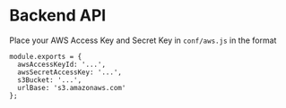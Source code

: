 # Backend API

Place your AWS Access Key and Secret Key in `conf/aws.js` in the format

```
module.exports = {
  awsAccessKeyId: '...',
  awsSecretAccessKey: '...',
  s3Bucket: '...',
  urlBase: 's3.amazonaws.com'
};
```

